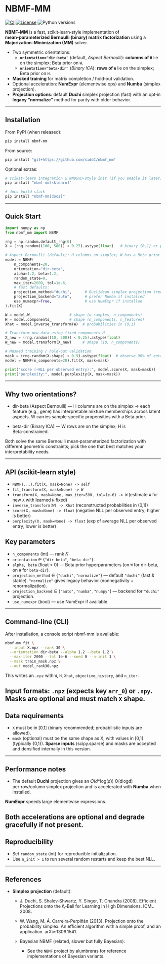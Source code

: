 # NBMF‑MM

[![CI](https://github.com/siddC/nbmf_mm/actions/workflows/ci.yml/badge.svg)](https://github.com/siddC/nbmf_mm/actions/workflows/ci.yml)
[![License](https://img.shields.io/badge/license-MIT-blue.svg)](./LICENSE.md)
![Python versions](https://img.shields.io/badge/python-3.9–3.12-blue)

**NBMF‑MM** is a fast, scikit‑learn‑style implementation of **mean‑parameterized Bernoulli (binary) matrix factorization** using a **Majorization–Minimization (MM)** solver.

- Two symmetric orientations:
  - **`orientation="dir-beta"`** (default, *Aspect Bernoulli*): **columns of `H`** lie on the simplex; Beta prior on `W`.
  - **`orientation="beta-dir"`** (*Binary ICA*): **rows of `W`** lie on the simplex; Beta prior on `H`.
- **Masked training** for matrix completion / hold‑out validation.
- Optional acceleration: **NumExpr** (elementwise ops) and **Numba** (simplex projection).
- **Projection options**: default **Duchi** simplex projection (fast) with an opt‑in **legacy “normalize”** method for parity with older behavior.

---

## Installation

From PyPI (when released):

```bash
pip install nbmf-mm
```
From source:
```bash
pip install "git+https://github.com/siddC/nbmf_mm"
```

Optional extras:
```bash
# scikit-learn integration & NNDSVD-style init (if you enable it later)
pip install "nbmf-mm[sklearn]"

# docs build stack
pip install "nbmf-mm[docs]"
```

---

## Quick Start

```python
import numpy as np
from nbmf_mm import NBMF

rng = np.random.default_rng(0)
X = (rng.random((100, 500)) < 0.25).astype(float)   # binary {0,1} or probabilities in [0,1]

# Aspect Bernoulli (default): H columns on simplex; W has a Beta prior
model = NBMF(
    n_components=20,
    orientation="dir-beta",
    alpha=1.2, beta=1.2,
    random_state=0,
    max_iter=2000, tol=1e-6,
    # fast defaults:
    projection_method="duchi",      # Euclidean simplex projection (recommended)
    projection_backend="auto",      # prefer Numba if installed
    use_numexpr=True,               # use NumExpr if installed
).fit(X)

W = model.W_                 # shape (n_samples, n_components)
H = model.components_        # shape (n_components, n_features)
Xhat = model.inverse_transform(W)  # probabilities in (0,1)

# Transform new data using fixed components H
X_new = (rng.random((10, 500)) < 0.25).astype(float)
W_new = model.transform(X_new)     # shape (10, n_components)

# Masked training / hold-out validation
mask = (rng.random(X.shape) < 0.9).astype(float)  # observe 90% of entries
model = NBMF(n_components=20).fit(X, mask=mask)

print("score (−NLL per observed entry):", model.score(X, mask=mask))
print("perplexity:", model.perplexity(X, mask=mask))
```

---

## Why two orientations?

- dir-beta (Aspect Bernoulli) — H columns are on the simplex → each feature (e.g., gene) has interpretable mixture memberships across latent aspects. W carries sample‑specific propensities with a Beta prior.

- beta-dir (Binary ICA) — W rows are on the simplex; H is Beta‑constrained.

Both solve the same Bernoulli mean‑parameterized factorization with different geometric constraints; pick the one that best matches your interpretability needs.

---

## API (scikit-learn style)
- `NBMF(...).fit(X, mask=None) -> self`
- `fit_transform(X, mask=None) -> W`
- `transform(X, mask=None, max_iter=500, tol=1e-6) -> W` (estimate `W` for new `X` with learned `H` fixed)
- `inverse_transform(W) -> Xhat` (reconstructed probabilities in (0,1))
- `score(X, mask=None) -> float` (negative NLL per observed entry; higher is better)
- `perplexity(X, mask=None) -> float` (exp of average NLL per observed entry; lower is better)

## Key parameters
- `n_components` (int) — rank 𝐾
- `orientation` ∈ {`"dir-beta"`, `"beta-dir"`}.
- `alpha, beta` (float > 0) — Beta prior hyperparameters (on `W` for dir-beta, on `H` for `beta-dir`).
- `projection_method` ∈ {`"duchi"`, `"normalize"`} — default `"duchi"` (fast & stable). `"normalize"` gives legacy behavior (nonnegativity + renormalization).
- `projection_backend` ∈ {`"auto"`, `"numba"`, `"numpy"`} — backend for `"duchi"` projection.
- `use_numexpr` (bool) — use NumExpr if available.
---

## Command-line (CLI)
After installation, a console script nbmf-mm is available:
```bash
nbmf-mm fit \
  --input X.npz --rank 30 \
  --orientation dir-beta --alpha 1.2 --beta 1.2 \
  --max-iter 2000 --tol 1e-6 --seed 0 --n-init 1 \
  --mask train_mask.npz \
  --out model_rank30.npz
```
This writes an `.npz` with `W`, `H`, `Xhat`, `objective_history`, and `n_iter`.

Input formats: `.npz` (expects key `arr_0`) or `.npy`. Masks are optional and must match `X` shape.
---

## Data requirements
- `X` must be in [0,1] (binary recommended; probabilistic inputs are allowed).
- `mask` (optional) must be the same shape as X, with values in [0,1] (typically {0,1}).
**Sparse inputs** (scipy.sparse) and masks are accepted and densified internally in this version.
---

## Performance notes
- The default **Duchi** projection gives an 𝑂(𝑑*log⁡(𝑑))
O(dlogd) per‑row/column simplex projection and is accelerated with **Numba** when installed.

**NumExpr** speeds large elementwise expressions.

Both accelerations are optional and degrade gracefully if not present.
---

## Reproducibility
- Set `random_state` (int) for reproducible initialization.
- Use `n_init > 1` to run several random restarts and keep the best NLL.
---

## References
- **Simplex projection** (default):
  - J. Duchi, S. Shalev‑Shwartz, Y. Singer, T. Chandra (2008).
  Efficient Projections onto the ℓ₁‑Ball for Learning in High Dimensions. ICML 2008.
  
  - W. Wang, M. Á. Carreira‑Perpiñán (2013).
  Projection onto the probability simplex: An efficient algorithm with a simple proof, and an application. arXiv:1309.1541.
  
  - Bayesian NBMF (related, slower but fully Bayesian):
    - See the `NBMF` project by alumbreras for reference implementations of Bayesian variants.